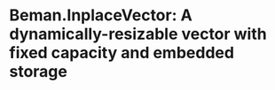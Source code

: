 # Beman.InplaceVector: A dynamically-resizable vector with fixed capacity and embedded storage

<!--
SPDX-License-Identifier: <SPDX License Expression>
-->
